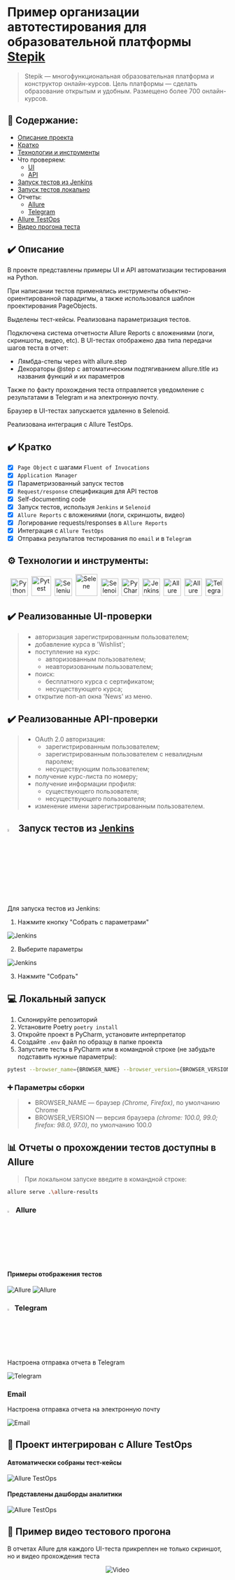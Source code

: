 
# Пример организации автотестирования для образовательной платформы <a target="_blank" href="https://stepik.org/">Stepik</a>
> Stepik — многофункциональная образовательная платформа и конструктор
онлайн-курсов. Цель платформы — сделать образование открытым и удобным.
Размещено более 700 онлайн-курсов.

## :open_book: Содержание:
- [Описание проекта](#heavy_check_mark-описание)
- [Кратко](#heavy_check_mark-кратко)
- [Технологии и инструменты](#gear-технологии-и-инструменты)
- Что проверяем:
  - [UI](#heavy_check_mark-реализованные-ui-проверки)
  - [API](#heavy_check_mark-реализованные-api-проверки)
- [Запуск тестов из Jenkins](#-запуск-тестов-из-jenkins)
- [Запуск тестов локально](#computer-локальный-запуск)
- Отчеты:
  - [Allure](#bar_chart-отчеты-о-прохождении-тестов-доступны-в-allure)
  - [Telegram](#-telegram)
- [Allure TestOps](#briefcase-проект-интегрирован-с-allure-testops)
- [Видео прогона теста](#movie_camera-пример-видео-прогона-теста)


## :heavy_check_mark: Описание
В проекте представлены примеры UI и API автоматизации тестирования на Python. 
<p>При написании тестов применялись инструменты объектно-ориентированной парадигмы, а также использовался шаблон 
проектирования PageObjects.
<p>Выделены тест-кейсы. Реализована параметризация тестов.
<p>Подключена система отчетности Allure Reports с вложениями (логи, скриншоты, видео, etc). 
В UI-тестах отображено два типа передачи шагов теста в отчет:
 
- Лямбда-степы через with allure.step
- Декораторы @step с автоматическим подтягиванием allure.title из названия функций и их параметров

<p>Также по факту прохождения теста отправляется уведомление с результатами в Telegram и на электронную почту.
<p>Браузер в UI-тестах запускается удаленно в Selenoid.
<p>Реализована интеграция с Allure TestOps.

## :heavy_check_mark: Кратко
- [x] `Page Object` с шагами `Fluent of Invocations`
- [x] `Application Manager`
- [x] Параметризованный запуск тестов
- [x] `Request/response` спецификация для API тестов
- [x] Self-documenting code
- [x] Запуск тестов, используя `Jenkins` и `Selenoid`
- [x] `Allure Reports` с вложениями (логи, скриншоты, видео)
- [x] Логирование requests/responses в `Allure Reports`
- [x] Интеграция с `Allure TestOps`
- [x] Отправка результатов тестирования по `email` и в `Telegram`

## :gear: Технологии и инструменты:

<div align="center">
  <img src="https://github.com/Yunaika/yunaika/blob/main/img/logos/python.webp" title="Python" alt="Python" width="40" height="40"/>&nbsp;
  <img src="https://github.com/Yunaika/yunaika/blob/main/img/logos/pytest.png" title="Pytest" alt="Pytest" width="45" height="45"/>&nbsp; 
  <img src="https://github.com/Yunaika/yunaika/blob/main/img/logos/selenium-original.svg" title="Selenium" alt="Selenium" width="40" height="40"/>&nbsp;  
  <img src="https://github.com/Yunaika/yunaika/blob/main/img/logos/selene.png" title="Selene" alt="Selene" width="50" height="50"/>&nbsp;
  <img src="https://github.com/Yunaika/yunaika/blob/main/img/logos/selenoid.png" title="Selenoid" alt="Selenoid" width="40" height="40"/>&nbsp;  
  <img src="https://github.com/Yunaika/yunaika/blob/main/img/logos/pycharm.png" title="PyCharm" alt="PyCharm" width="40" height="40"/>&nbsp;    
  <img src="https://github.com/Yunaika/yunaika/blob/main/img/logos/jenkins.png" title="Jenkins" alt="Jenkins" width="40" height="40"/>&nbsp;
  <img src="https://github.com/Yunaika/yunaika/blob/main/img/logos/Allure.svg" title="Allure Report" alt="Allure Report" width="40" height="40"/>&nbsp;
  <img src="https://fs.getcourse.ru/fileservice/file/download/a/159627/sc/333/h/32108dd5b6c9c9c3cf4220fe6b2cc7fc.svg" title="Allure TestOps" alt="Allure TestOps" width="40" height="40"/>&nbsp;
  <img src="https://github.com/Yunaika/yunaika/blob/main/img/logos/telegram.png" title="Telegram" alt="Telegram" width="40" height="40"/>&nbsp;
</div>

## :heavy_check_mark: Реализованные UI-проверки

> - авторизация зарегистрированным пользователем;
> - добавление курса в 'Wishlist';
> - поступление на курс:
>   - авторизованным пользователем;
>   - неавторизованным пользователем;
> - поиск:
>   - бесплатного курса с сертификатом;
>   - несуществующего курса;
> - открытие поп-ап окна 'News' из меню.

## :heavy_check_mark: Реализованные API-проверки

> - OAuth 2.0 авторизация:
>   - зарегистрированным пользователем;
>   - зарегистрированным пользователем с невалидным паролем;
>   - несуществующим пользователем;
> - получение курс-листа по номеру;
> - получение информации профиля:
>   - существующего пользователя;
>   - несуществующего пользователя;
> - изменение имени зарегистрированным пользователем.

## <img width="4%" title="Jenkins" src="https://github.com/Yunaika/yunaika/blob/main/img/logos/jenkins.png"> Запуск тестов из [Jenkins](https://jenkins.autotests.cloud/job/juliamur_python_autotests_stepik_diplom/)

Для запуска тестов из Jenkins:
1. Нажмите кнопку "Собрать с параметрами"

<p><img src="media/screenshots/jenkins_1.jpg" alt="Jenkins"/></p>

2. Выберите параметры

<p><img src="media/screenshots/jenkins_2.jpg" alt="Jenkins"/></p>

3. Нажмите "Собрать"

## :computer: Локальный запуск 

1. Склонируйте репозиторий
2. Установите Poetry `poetry install`
3. Откройте проект в PyCharm, установите интерпретатор
4. Создайте `.env` файл по образцу в папке проекта
5. Запустите тесты в PyCharm или в командной строке (не забудьте подставить нужные параметры):
```bash
pytest --browser_name={BROWSER_NAME} --browser_version={BROWSER_VERSION} --alluredir allure-results/
```

### :heavy_plus_sign: Параметры сборки

> - BROWSER_NAME — браузер _(Chrome, Firefox)_, по умолчанию Chrome
> - BROWSER_VERSION — версия браузера _(chrome: 100.0, 99.0; firefox: 98.0, 97.0)_, по умолчанию 100.0

## :bar_chart: Отчеты о прохождении тестов доступны в Allure

> При локальном запуске введите в командной строке: 
```bash
allure serve .\allure-results
```

### <img width="3%" title="Allure" src="https://github.com/Yunaika/yunaika/blob/main/img/logos/Allure.svg"> Allure

#### Примеры отображения тестов

<img src="media/screenshots/allure_reports_1.jpg" alt="Allure"/>

<img src="media/screenshots/allure_reports_2.jpg" alt="Allure"/>

### <img width="2.5%" title="Telegram" src="https://github.com/Yunaika/yunaika/blob/main/img/logos/telegram.png"> Telegram

Настроена отправка отчета в Telegram

<img src="media/screenshots/telegram.jpg" alt="Telegram"/>

### Email

Настроена отправка отчета на электронную почту

<img src="media/screenshots/email.jpg" alt="Email"/>

## :briefcase: Проект интегрирован с Allure TestOps 

#### Автоматически собраны тест-кейсы

<img src="media/screenshots/allure_testops.jpg" alt="Allure TestOps"/>

#### Представлены дашборды аналитики

<img src="media/screenshots/allure_testops2.jpg" alt="Allure TestOps"/>

## :movie_camera: Пример видео тестового прогона

В отчетах Allure для каждого UI-теста прикреплен не только скриншот, но и видео прохождения теста

<p align="center">
  <img title="Video" src="media/video/video_test_search_free_course_with_certificate.gif">
</p>

